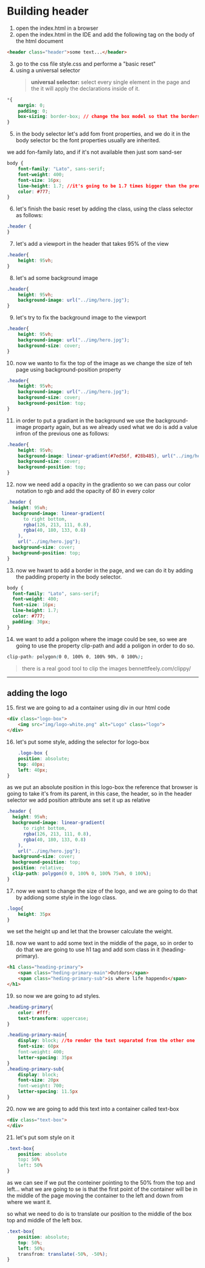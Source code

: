 # Building header

1. open the index.html in a browser
2. open the index.html in the IDE and add the following tag on the body of the html document
``` html 
<header class="header">some text...</header>
```
3. go to the css file style.css and performe a "basic reset"
4. using a universal selector
   > **universal selector:** select every single element in the page and the it will apply the declarations inside of it. 
```css 
*{
    margin: 0;
    padding: 0;
    box-sizing: border-box; // change the box model so that the borders and the paddings are no longer added to the total width or the total height that we specify for the box  
}
```

5. in the body selector let's add fom front properties, and we do it in the body selector bc the font properties usually are inherited. 

we add fon-family lato, and if it's not available then just som sand-ser 
```css
body {
    font-family: "Lato", sans-serif;
    font-weight: 400;
    font-size: 16px;
    line-height: 1.7; //it's going to be 1.7 times bigger than the predefined line-height
    color: #777;
}
```

6. let's finish the basic reset by adding the class, using the class selector as follows: 
```css
.header {
}
```
7. let's add a viewport in the header that takes 95% of the view
```css
.header{
    height: 95vh;
}
```
8. let's ad some background image
```css
.header{
    height: 95vh;
    background-image: url("../img/hero.jpg");
}
```
9. let's try to fix the background image to the viewport
```css
.header{
    height: 95vh;
    background-image: url("../img/hero.jpg");
    background-size: cover;
}
```

10. now we wanto to fix the top of the image as we change the size of teh page using background-position property

```css
.header{
    height: 95vh;
    background-image: url("../img/hero.jpg");
    background-size: cover;
    background-position: top;
}
```

11. in order to put a gradiant in the background we use the background-image proparty again, but as we already used what we do is add a value infron of the previous one as follows: 

```css
.header{
    height: 95vh;
    background-image: linear-gradient(#7ed56f, #28b485), url("../img/hero.jpg");
    background-size: cover;
    background-position: top;
}
```
12. now we need add a opacity in the gradiento so we can pass our color notation to rgb and add the opacity of 80 in every color
```css
.header {
  height: 95vh;
  background-image: linear-gradient(
      to right bottom,
      rgba(126, 213, 111, 0.8),
      rgba(40, 180, 133, 0.8)
    ),
    url("../img/hero.jpg");
  background-size: cover;
  background-position: top;
}
```
13. now we hwant to add a border in the page, and we can do it by adding the padding property in the body selector.

```css
body {
  font-family: "Lato", sans-serif;
  font-weight: 400;
  font-size: 16px;
  line-height: 1.7;
  color: #777;
  padding: 30px;
}
```
14. we want to add a poligon where the image could be see, so wee are going to use the property clip-path and add a poligon in order to do so. 
```css
clip-path: polygon(0 0, 100% 0, 100% 90%, 0 100%);
```

> there is a real good tool to clip the images bennettfeely.com/clippy/

---
## adding the logo

15. first we are going to ad a container using div in our html code

```html
<div class="logo-box">
    <img src="img/logo-white.png" alt="Logo" class="logo">
</div>
```
16. let's put some style, adding the selector for logo-box
```css
    .logo-box {
    position: absolute;
    top: 40px;
    left: 40px;
}
```
as we put an absolute position in this logo-box the reference that browser is going to take it's from its parent, in this case, the header, so in the header selector we add position attribute ans set it up as relative
```css
.header {
  height: 95vh;
  background-image: linear-gradient(
      to right bottom,
      rgba(126, 213, 111, 0.8),
      rgba(40, 180, 133, 0.8)
    ),
    url("../img/hero.jpg");
  background-size: cover;
  background-position: top;
  position: relative;
  clip-path: polygon(0 0, 100% 0, 100% 75vh, 0 100%);
}
```

17. now we want to change the size of the logo, and we are going to do that by addiong some style in the logo class. 

```css
.logo{
    height: 35px
}
```
we set the height up and let that the browser calculate the weight. 

18. now we want to add some text in the middle of the page, so in order to do that we are going to use h1 tag and add som class in it (heading-primary). 
```html
<h1 class="heading-primary">
    <span class="heding-primary-main">Outdors</span> 
    <span class="heding-primary-sub">is where life happends</span> 
</h1>
```
19. so now we are going to ad styles.

```css
.heading-primary{
    color: #fff;
    text-transform: uppercase;
}

.heading-primary-main{
    display: block; //to render the text separated from the other one
    font-size: 60px
    font-weight: 400;
    letter-spacing: 35px
}
.heading-primary-sub{
    display: block;
    font-size: 20px
    font-weight: 700;
    letter-spacing: 11.5px
}
```

20. now we are going to add this text into a container called text-box

```html
<div class="text-box"> 
</div>
```
21. let's put som style on it

```css
.text-box{
    position: absolute
    top: 50%
    left: 50%
}
```

as we can see if we put the conteiner pointing to the 50% from the top and left... what we are going to se is that the first point of the container will be in the middle of the page moving the container to the left and down from where we want it. 

so what we need to do is to translate our position to the middle of the box top and middle of the left box. 

```css
.text-box{
    position: absolute;
    top: 50%;
    left: 50%;
    transfrom: translate(-50%, -50%);
}
```